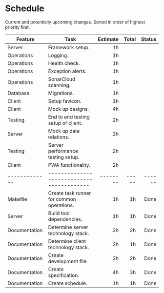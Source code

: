 # Schedule

Current and potentially upcoming changes.
Sorted in order of highest priority first.

| Feature       | Task                                      | Estimate | Total | Status |
|---------------|-------------------------------------------|---------:|------:|-------:|
| Server        | Framework setup.                          |       1h |       |        |
| Operations    | Logging.                                  |       1h |       |        |
| Operations    | Health check.                             |       1h |       |        |
| Operations    | Exception alerts.                         |       1h |       |        |
| Operations    | SonarCloud scanning.                      |       1h |       |        |
| Database      | Migrations.                               |       1h |       |        |
| Client        | Setup favicon.                            |       1h |       |        |
| Client        | Mock up designs.                          |       4h |       |        |
| Testing       | End to end testing setup of client.       |       2h |       |        |
| Server        | Mock up data relations.                   |       2h |       |        |
| Testing       | Server performance testing setup.         |       2h |       |        |
| Client        | PWA functionality.                        |       2h |       |        |
| ------------- | ----------------------------------------- | -------- | ----- | ------ |
| Makefile      | Create task runner for common operations. |       1h |    1h |   Done |
| Server        | Build tool dependencies.                  |       1h |    1h |   Done |
| Documentation | Determine server technology stack.        |       2h |    2h |   Done |
| Documentation | Determine client technology stack.        |       2h |    1h |   Done |
| Documentation | Create development file.                  |       2h |    2h |   Done |
| Documentation | Create specification.                     |       4h |    3h |   Done |
| Documentation | Create schedule.                          |       1h |    1h |   Done |
